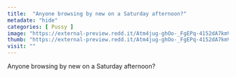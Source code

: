 ```yaml
---
title:  "Anyone browsing by new on a Saturday afternoon?"
metadate: "hide"
categories: [ Pussy ]
image: "https://external-preview.redd.it/Atm4jug-ghOo-_FgEPq-4152dA7kmVae7VwFoBAp80M.jpg?auto=webp&s=ec9056e00a701ac3d1bda861a0ed1d6dde6e8c70"
thumb: "https://external-preview.redd.it/Atm4jug-ghOo-_FgEPq-4152dA7kmVae7VwFoBAp80M.jpg?width=1080&crop=smart&auto=webp&s=a7610987ae9f52ecda570d6b7d69734edabe23c3"
visit: ""
---
```

Anyone browsing by new on a Saturday afternoon?
